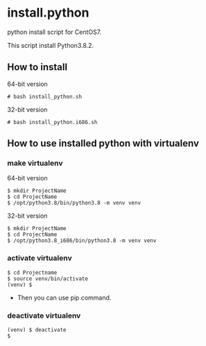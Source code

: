 install.python
==============

python install script for CentOS7.

This script install Python3.8.2.


How to install
--------------

 64-bit version

	# bash install_python.sh

 32-bit version

	# bash install_python.i686.sh


How to use installed python with virtualenv
-------------------------------------------

### make virtualenv

 64-bit version

	$ mkdir ProjectName
	$ cd ProjectName
	$ /opt/python3.8/bin/python3.8 -m venv venv

 32-bit version

	$ mkdir ProjectName
	$ cd ProjectName
	$ /opt/python3.8_i686/bin/python3.8 -m venv venv

### activate virtualenv

	$ cd Projectname
	$ source venv/bin/activate
	(venv) $

- Then you can use pip command.

### deactivate virtualenv

	(venv) $ deactivate
	$

